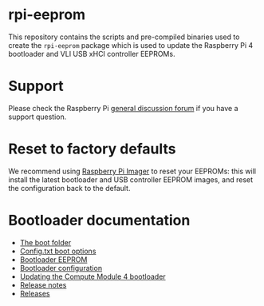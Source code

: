 # rpi-eeprom
This repository contains the scripts and pre-compiled binaries used to create the `rpi-eeprom` package which is used to update the Raspberry Pi 4 bootloader and VLI USB xHCI controller EEPROMs.

# Support
Please check the Raspberry Pi [general discussion forum](https://www.raspberrypi.org/forums/viewforum.php?f=63) if you have a support question. 

# Reset to factory defaults
We recommend using [Raspberry Pi Imager](https://www.raspberrypi.org/downloads/) to reset your EEPROMs: this will install the latest bootloader and USB controller EEPROM images, and reset the configuration back to the default.

# Bootloader documentation
* [The boot folder](https://www.raspberrypi.org/documentation/configuration/boot_folder.md)
* [Config.txt boot options](https://www.raspberrypi.org/documentation/configuration/config-txt/boot.md)
* [Bootloader EEPROM](https://www.raspberrypi.org/documentation/hardware/raspberrypi/booteeprom.md)
* [Bootloader configuration](https://www.raspberrypi.org/documentation/hardware/raspberrypi/bcm2711_bootloader_config.md)
* [Updating the Compute Module 4 bootloader](https://www.raspberrypi.org/documentation/hardware/computemodule/cm-emmc-flashing.md#cm4bootloader)
* [Release notes](firmware/release-notes.md)
* [Releases](releases.md)
